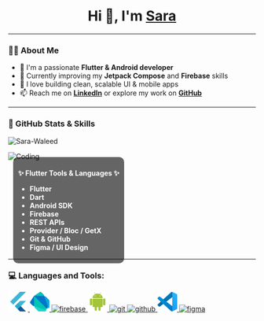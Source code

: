 <h1 align="center">Hi 👋, I'm <a href="https://github.com/Sara-Waleed" target="blank">Sara</a></h1>

---

### 👩‍💻 About Me

- 🔭 I'm a passionate **Flutter & Android developer**  
- 🌱 Currently improving my **Jetpack Compose** and **Firebase** skills  
- 🚀 I love building clean, scalable UI & mobile apps  
- 📫 Reach me on **[LinkedIn](https://www.linkedin.com/in/sara-waleed)** or explore my work on **[GitHub](https://github.com/Sara-Waleed)**

---

### 🚀 GitHub Stats & Skills

<p align="left">
  <img src="https://github-readme-stats.vercel.app/api?username=Sara-Waleed&show_icons=true&theme=gotham" alt="Sara-Waleed" width="48%" />
  
  <div style="display: inline-block; position: relative; width: 300px; height: 200px;">
    <img align="right" alt="Coding" width="300" height="200" src="https://i.pinimg.com/originals/8b/35/fe/8b35fef55fba1a201c9c7a11d3ec3d64.gif" />
    <div align="left" style="position: absolute; top: 10px; left: 10px; color: white; font-weight: bold; background-color: rgba(0,0,0,0.6); padding: 10px; border-radius: 10px;">
      <p>✨ Flutter Tools & Languages ✨</p>
      <ul>
        <li>Flutter</li>
        <li>Dart</li>
        <li>Android SDK</li>
        <li>Firebase</li>
        <li>REST APIs</li>
        <li>Provider / Bloc / GetX</li>
        <li>Git & GitHub</li>
        <li>Figma / UI Design</li>
      </ul>
    </div>
  </div>
</p>

---

### 💻 Languages and Tools:

<p align="left">
  <a href="https://flutter.dev" target="_blank"> <img src="https://raw.githubusercontent.com/devicons/devicon/master/icons/flutter/flutter-original.svg" alt="flutter" width="40" height="40"/> </a>
  <a href="https://dart.dev" target="_blank"> <img src="https://raw.githubusercontent.com/devicons/devicon/master/icons/dart/dart-original.svg" alt="dart" width="40" height="40"/> </a>
  <a href="https://firebase.google.com/" target="_blank"> <img src="https://www.vectorlogo.zone/logos/firebase/firebase-icon.svg" alt="firebase" width="40" height="40"/> </a>
  <a href="https://developer.android.com" target="_blank"> <img src="https://raw.githubusercontent.com/devicons/devicon/master/icons/android/android-original.svg" alt="android" width="40" height="40"/> </a>
  <a href="https://git-scm.com/" target="_blank"> <img src="https://www.vectorlogo.zone/logos/git-scm/git-scm-icon.svg" alt="git" width="40" height="40"/> </a>
  <a href="https://github.com/" target="_blank"> <img src="https://cdn-icons-png.flaticon.com/512/25/25231.png" alt="github" width="40" height="40"/> </a>
  <a href="https://code.visualstudio.com/" target="_blank"> <img src="https://raw.githubusercontent.com/devicons/devicon/master/icons/vscode/vscode-original.svg" alt="vscode" width="40" height="40"/> </a>
  <a href="https://figma.com/" target="_blank"> <img src="https://www.vectorlogo.zone/logos/figma/figma-icon.svg" alt="figma" width="40" height="40"/> </a>
</p>

